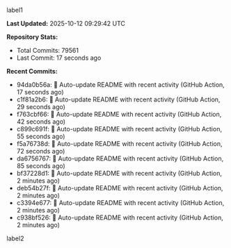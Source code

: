 
label1 
<!-- ACTIVITY_START -->
**Last Updated:** 2025-10-12 09:29:42 UTC

**Repository Stats:**
- Total Commits: 79561
- Last Commit: 17 seconds ago

**Recent Commits:**
- 94da0b56a: 🤖 Auto-update README with recent activity (GitHub Action, 17 seconds ago)
- c1f81a2b6: 🤖 Auto-update README with recent activity (GitHub Action, 29 seconds ago)
- f763cbf66: 🤖 Auto-update README with recent activity (GitHub Action, 42 seconds ago)
- c899c691f: 🤖 Auto-update README with recent activity (GitHub Action, 55 seconds ago)
- f5a76738d: 🤖 Auto-update README with recent activity (GitHub Action, 72 seconds ago)
- da6756767: 🤖 Auto-update README with recent activity (GitHub Action, 85 seconds ago)
- bf37228d1: 🤖 Auto-update README with recent activity (GitHub Action, 2 minutes ago)
- deb54b27f: 🤖 Auto-update README with recent activity (GitHub Action, 2 minutes ago)
- c3394e677: 🤖 Auto-update README with recent activity (GitHub Action, 2 minutes ago)
- c938bf526: 🤖 Auto-update README with recent activity (GitHub Action, 2 minutes ago)
<!-- ACTIVITY_END -->

label2
